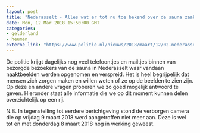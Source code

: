 ```yaml
---
layout: post
title: "Nederasselt - Alles wat er tot nu toe bekend over de sauna zaak Nederasselt"
date: Mon, 12 Mar 2018 15:50:00 GMT
categories: 
- gelderland 
- heumen 
externe_link: "https://www.politie.nl/nieuws/2018/maart/12/02-nederasselt-update-sauna.html"
---
```


De politie krijgt dagelijks nog veel telefoontjes en mailtjes binnen van bezorgde bezoekers van de sauna in Nederasselt waar vandaan naaktbeelden werden opgenomen en verspreid. Het is heel begrijpelijk dat mensen zich zorgen maken en willen weten of ze op de beelden te zien zijn. Op deze en andere vragen proberen we zo goed mogelijk antwoord te geven. Hieronder staat alle informatie die we op dit moment kunnen delen overzichtelijk op een rij. 

N.B. In tegenstelling tot eerdere berichtgeving stond de verborgen camera die op vrijdag 9 maart 2018 werd aangetroffen niet meer aan. Deze is wel tot en met donderdag 8 maart 2018 nog in werking geweest.
